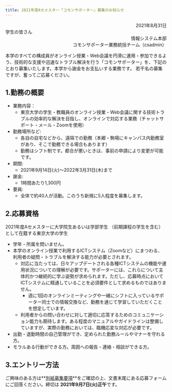 ```yaml
---
title: 2021年度Aセメスター「コモンサポーター」募集のお知らせ
---
```


<div style="text-align: right;">2021年8月31日</div>
学生の皆さん
<div style="text-align: right;">情報システム本部</div>
<div style="text-align: right;">コモンサポーター業務統括チーム（csadmin）</div>

本学のすべての構成員がオンライン授業・Web会議を円滑に運用・参加できるよう、技術的な支援や迅速なトラブル解決を行う「コモンサポーター」を、下記のとおり募集いたします。本学から謝金をお支払いする業務です。
若干名の募集ですが、奮ってご応募ください。

## 1.勤務の概要
* 業務内容：
    * 東京大学の学生・教職員のオンライン授業・Web会議に関する技術トラブルの効率的な解決を目指し、オンラインで対応する業務（チャットサポート・メール・Zoomを使用）
* 勤務場所など:
    * 各自の自宅などから、遠隔での勤務（本郷・駒場にキャンパス内勤務室があり、そこで勤務できる場合もあります）　
    * 勤務はシフト制です。都合が悪いときは、事前の申請により変更が可能です。
* 期間:
    * 2021年9月14日(火)～2022年3月31日(木)まで
* 謝金:　
    * 1時間あたり1,300円　
* 要員:
    * 全体で約40人が活動。このうち新規に5人程度を募集します。

## 2.応募資格
2021年度Aセメスターに大学院生あるいは学部学生 （前期課程の学生を含む）として在籍する東京大学の学生
* 学年・所属を問いません。
* 本学のオンライン授業で利用するICTシステム（Zoomなど）にまつわる、利用者の疑問・トラブルを解決する能力が必要とされます。
    * 対応に当たっては、日々アップデートされる各種ICTシステムの機能や運用状況についての理解が必要です。サポーターには、これらについて主体的かつ継続的に学ぶ姿勢が求められます。ただし、応募時点においてICTシステムに精通していることを必須要件として求めるものではありません。
        * 週に1回のオンラインミーティングや一緒にシフトに入っているサポーター同士での情報交換など、勤務を通じて学習していただくことを想定しています。
    * 利用者からの問い合わせに対して適切に応答するためのコミュニケーション能力も期待します。ある程度のマニュアルやガイドラインは整備していますが、実際の勤務においては、臨機応変な対応が必要です。
* 出勤・退勤時間の自己管理ができ、定められた勤務ルールやマナーを守れる方。
* モラルある行動ができる方。周囲への報告・連絡・相談ができる方。

## 3.エントリー方法　
ご興味のある方は**[別紙募集要項](common_2021A_application_details.pdf)**をご確認の上、文書末尾にある応募フォームにご回答ください。締切は **2021年9月7日(火)正午**です。



